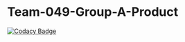 # Team-049-Group-A-Product

[![Codacy Badge](https://api.codacy.com/project/badge/Grade/44034aa56b114837949a3e691cef7545)](https://app.codacy.com/gh/BuildForSDGCohort2/Team-049-Group-A-Product?utm_source=github.com&utm_medium=referral&utm_content=BuildForSDGCohort2/Team-049-Group-A-Product&utm_campaign=Badge_Grade_Settings)